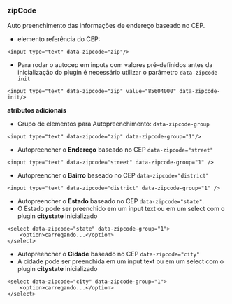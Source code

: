 ﻿### zipCode

Auto preenchimento das informações de endereço baseado no CEP.

* elemento referência do CEP:

```
<input type="text" data-zipcode="zip"/>
```

- Para rodar o autocep em inputs com valores pré-definidos antes da inicialização do plugin é necessário utilizar o parâmetro `data-zipcode-init`

```
<input type="text" data-zipcode="zip" value="85604000" data-zipcode-init/>
```

**atributos adicionais**

- Grupo de elementos para Autopreenchimento: `data-zipcode-group`

```
<input type="text" data-zipcode="zip" data-zipcode-group="1"/>
```

- Autopreencher o **Endereço** baseado no CEP `data-zipcode="street"`

```
<input type="text" data-zipcode="street" data-zipcode-group="1" />
```

- Autopreencher o **Bairro** baseado no CEP `data-zipcode="district"`

```
<input type="text" data-zipcode="district" data-zipcode-group="1" />
```

- Autopreencher o **Estado** baseado no CEP `data-zipcode="state"`.
- O Estado pode ser preenchido em um input text ou em um select com o plugin **citystate** inicializado

```
<select data-zipcode="state" data-zipcode-group="1">
    <option>carregando...</option>
</select>
```

- Autopreencher o **Cidade** baseado no CEP `data-zipcode="city"`
- A cidade pode ser preenchida em um input text ou em um select com o plugin **citystate** inicializado

```
<select data-zipcode="city" data-zipcode-group="1">
    <option>carregando...</option>
</select>
```
